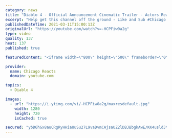```yaml
---
category: news
title: "Diablo 4 - Official Announcement Cinematic Trailer - Actors React"
excerpt: "Help get this channel off the ground - Like and Sub #Chicago #Blind #React."
publishedDateTime: 2021-03-11T15:00:13Z
originalUrl: "https://youtube.com/watch?v=-HCPFiw0a2g"
type: video
quality: 137
heat: 137
published: true

featuredContent: "<iframe width=\"800\" height=\"500\" frameborder=\"0\" src=\"https://www.youtube.com/embed/-HCPFiw0a2g\" allow=\"accelerometer; autoplay; encrypted-media; gyroscope; picture-in-picture\" allowfullscreen></iframe>"

provider:
  name: Chicago Reacts
  domain: youtube.com

topics:
  - Diablo 4

images:
  - url: "https://i.ytimg.com/vi/-HCPFiw0a2g/maxresdefault.jpg"
    width: 1280
    height: 720
    isCached: true

secured: "ybD6hGx8auCRgRyHHiaUuSu27L9vaDvmCAjsaUZ2lDBJBbgkAwE/KK4usldJtEHLIb99b+4zaPTSIRX+j4uqzFq41JLd0kRbX1i77lrvaE46Dn+ELL7HhCCo4R/LBk1tMpYms1n41xYnuQz7y+xCeYIpFo9FqyrUtzktloCKYbtRrXbzcEGHV6VDabkamv/eXEFLvoHfldHU/je/gESbZ+2FwnHSEgm/Zv6+1Lm9hqSwXpCdr4oM8T0bbnzyy9Axbj3qKPDAj+985KDfPzg/qZBBOoEOAy6pDUZPoEkOLLlkHdG4DflwrYcCVrXs2XtWJxGCpcPM3AbPL8ywop5S+Wc8407/tVyKBa9RgvcC6hxavZbSoMWXsVca6Sj/XwjRvskgEzZUOqggQ2zFjsQptC4yebQnLOwiarl5fti3jBPCacJxykqet0hLetLGuCxu;apt8Y1K1j/x6FLmOzMnHxQ=="
---
```


